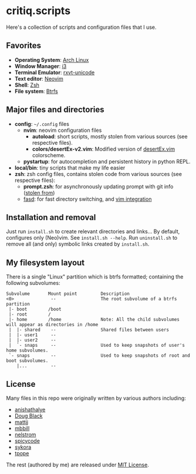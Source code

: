 # critiq.scripts
Here's a collection of scripts and configuration files that I use.

## Favorites
* **Operating System**: [Arch Linux](https://wiki.archlinux.org/index.php/The_Arch_Way)
* **Window Manager**: [i3](https://i3wm.org)
* **Terminal Emulator**: [rxvt-unicode](https://wiki.archlinux.org/index.php/Rxvt-unicode)
* **Text editor**: [Neovim](http://neovim.org/)
* **Shell**: [Zsh](https://wiki.archlinux.org/index.php/Zsh)
* **File system**: [Btrfs](https://btrfs.wiki.kernel.org/index.php/UseCases)

## Major files and directories
* **config**: `~/.config` files
  * **nvim**: neovim configuration files
    * **autoload**: short scripts, mostly stolen from various sources (see respective files).
    * **colors/desertEx-v2.vim**: Modified version of [desertEx.vim](https://github.com/mbbill/desertEx) colorscheme.
  * **pystartup**: for autocompletion and persistent history in python REPL.
* **local/bin**: tiny scripts that make my life easier
* **zsh**: zsh config files, contains stolen code from various sources (see respective files):
  * **prompt.zsh**: for asynchronously updating prompt with git info ([stolen from](https://github.com/anishathalye/dotfiles/blob/master/zsh/prompt.zsh))
  * [fasd](https://github.com/clvv/fasd): for fast directory switching, and [vim integration](https://github.com/critiqjo/unite-fasd.vim)

## Installation and removal
Just run `install.sh` to create relevant directories and links... By default, configures only (Neo)vim. See `install.sh --help`.
Run `uninstall.sh` to remove all (and only) symbolic links created by `install.sh`.

## My filesystem layout
There is a single "Linux" partition which is btrfs formatted; containing the following subvolumes:
```
Subvolume       Mount point         Description
<0>              --                 The root subvolume of a btrfs partition
 |- boot        /boot
 |- root        /
 |- home        /home               Note: All the child subvolumes will appear as directories in /home
 |  |- shared    --                 Shared files between users
 |  |- user1     --
 |  |- user2     --
 |  `- snaps     --                 Used to keep snapshots of user's home subvolumes.
 `- snaps        --                 Used to keep snapshots of root and boot subvolumes.
    |...         --
```

## License
Many files in this repo were originally written by various authors including:

* [anishathalye](https://github.com/anishathalye/dotfiles/blob/master/zsh)
* [Doug Black](http://dougblack.io/words/zsh-vi-mode.html)
* [mattjj](https://github.com/mattjj/my-oh-my-zsh)
* [mbbill](https://github.com/mbbill)
* [nelstrom](http://stackoverflow.com/a/3180886/2849934)
* [spicycode](https://github.com/spicycode/ze-best-zsh-config/blob/master/.zsh)
* [sykora](http://github.com/sykora/etc/blob/master/zsh/functions/spectrum)
* [tpope](https://github.com/tpope/vim-unimpaired)

The rest (authored by me) are released under [MIT License](http://opensource.org/licenses/MIT).
